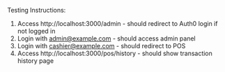 Testing Instructions:
1. Access http://localhost:3000/admin - should redirect to Auth0 login if not logged in
2. Login with admin@example.com - should access admin panel
3. Login with cashier@example.com - should redirect to POS
4. Access http://localhost:3000/pos/history - should show transaction history page
